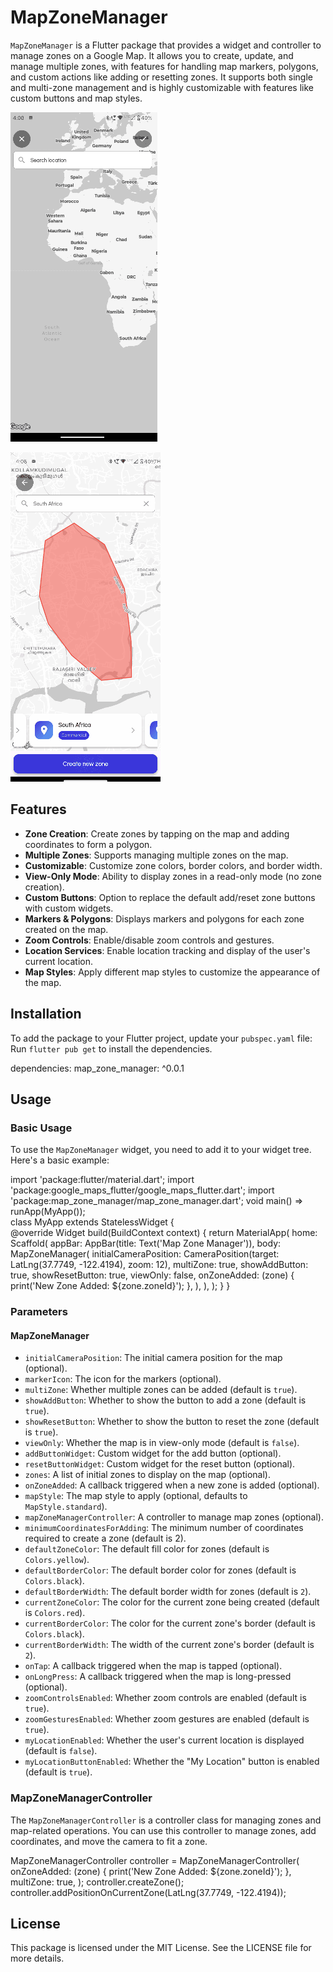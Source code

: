 

# MapZoneManager

`MapZoneManager` is a Flutter package that provides a widget and controller to manage zones on a Google Map. It allows you to create, update, and manage multiple zones, with features for handling map markers, polygons, and custom actions like adding or resetting zones. It supports both single and multi-zone management and is highly customizable with features like custom buttons and map styles.

![Zone Creation Demo](https://raw.githubusercontent.com/muhsindev4/map_zone_manager/refs/heads/main/create_zone_demo.gif)


![Zone View Demo](https://raw.githubusercontent.com/muhsindev4/map_zone_manager/refs/heads/main/view_zone_demo.gif)


## Features

- **Zone Creation**: Create zones by tapping on the map and adding coordinates to form a polygon.
- **Multiple Zones**: Supports managing multiple zones on the map.
- **Customizable**: Customize zone colors, border colors, and border width.
- **View-Only Mode**: Ability to display zones in a read-only mode (no zone creation).
- **Custom Buttons**: Option to replace the default add/reset zone buttons with custom widgets.
- **Markers & Polygons**: Displays markers and polygons for each zone created on the map.
- **Zoom Controls**: Enable/disable zoom controls and gestures.
- **Location Services**: Enable location tracking and display of the user's current location.
- **Map Styles**: Apply different map styles to customize the appearance of the map.

## Installation

To add the package to your Flutter project, update your `pubspec.yaml` file:  
Run `flutter pub get` to install the dependencies.

dependencies: map_zone_manager: ^0.0.1
## Usage

### Basic Usage

To use the `MapZoneManager` widget, you need to add it to your widget tree. Here's a basic example:

import 'package:flutter/material.dart'; import 'package:google_maps_flutter/google_maps_flutter.dart'; import 'package:map_zone_manager/map_zone_manager.dart';     void main() => runApp(MyApp());  
class MyApp extends StatelessWidget {  
@override Widget build(BuildContext context) { return MaterialApp( home: Scaffold( appBar: AppBar(title: Text('Map Zone Manager')), body: MapZoneManager( initialCameraPosition: CameraPosition(target: LatLng(37.7749, -122.4194), zoom: 12), multiZone: true, showAddButton: true, showResetButton: true, viewOnly: false, onZoneAdded: (zone) { print('New Zone Added: ${zone.zoneId}'); }, ), ), ); } }
### Parameters

#### MapZoneManager

-   `initialCameraPosition`: The initial camera position for the map (optional).
-   `markerIcon`: The icon for the markers (optional).
-   `multiZone`: Whether multiple zones can be added (default is `true`).
-   `showAddButton`: Whether to show the button to add a zone (default is `true`).
-   `showResetButton`: Whether to show the button to reset the zone (default is `true`).
-   `viewOnly`: Whether the map is in view-only mode (default is `false`).
-   `addButtonWidget`: Custom widget for the add button (optional).
-   `resetButtonWidget`: Custom widget for the reset button (optional).
-   `zones`: A list of initial zones to display on the map (optional).
-   `onZoneAdded`: A callback triggered when a new zone is added (optional).
-   `mapStyle`: The map style to apply (optional, defaults to `MapStyle.standard`).
-   `mapZoneManagerController`: A controller to manage map zones (optional).
-   `minimumCoordinatesForAdding`: The minimum number of coordinates required to create a zone (default is 2).
-   `defaultZoneColor`: The default fill color for zones (default is `Colors.yellow`).
-   `defaultBorderColor`: The default border color for zones (default is `Colors.black`).
-   `defaultBorderWidth`: The default border width for zones (default is `2`).
-   `currentZoneColor`: The color for the current zone being created (default is `Colors.red`).
-   `currentBorderColor`: The color for the current zone's border (default is `Colors.black`).
-   `currentBorderWidth`: The width of the current zone's border (default is `2`).
-   `onTap`: A callback triggered when the map is tapped (optional).
-   `onLongPress`: A callback triggered when the map is long-pressed (optional).
-   `zoomControlsEnabled`: Whether zoom controls are enabled (default is `true`).
-   `zoomGesturesEnabled`: Whether zoom gestures are enabled (default is `true`).
-   `myLocationEnabled`: Whether the user's current location is displayed (default is `false`).
-   `myLocationButtonEnabled`: Whether the "My Location" button is enabled (default is `true`).

### MapZoneManagerController

The `MapZoneManagerController` is a controller class for managing zones and map-related operations. You can use this controller to manage zones, add coordinates, and move the camera to fit a zone.

MapZoneManagerController controller = MapZoneManagerController( onZoneAdded: (zone) { print('New Zone Added: ${zone.zoneId}'); }, multiZone: true, );     controller.createZone();  
controller.addPositionOnCurrentZone(LatLng(37.7749, -122.4194));
## License

This package is licensed under the MIT License. See the LICENSE file for more details.